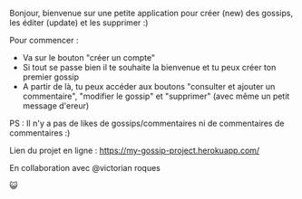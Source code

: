 Bonjour, bienvenue sur une petite application pour créer (new) des gossips, les éditer (update) et les supprimer :) 

Pour commencer : 
- Va sur le bouton "créer un compte"
- Si tout se passe bien il te souhaite la bienvenue et tu peux créer ton premier gossip
- A partir de là, tu peux accéder aux boutons "consulter et ajouter un commentaire", "modifier le gossip" et "supprimer" (avec même un petit message d'ereur)

PS : Il n'y a pas de likes de gossips/commentaires ni de commentaires de commentaires :) 

Lien du projet en ligne : https://my-gossip-project.herokuapp.com/

En collaboration avec @victorian roques 


:smiley_cat:


